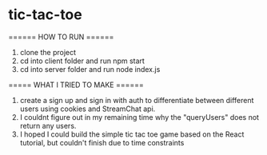 # tic-tac-toe

====== HOW TO RUN ======
1. clone the project
2. cd into client folder and run npm start
3. cd into server folder and run node index.js

===== WHAT I TRIED TO MAKE ======
1. create a sign up and sign in with auth to differentiate between different    users using cookies and StreamChat api.
2. I couldnt figure out in my remaining time why the "queryUsers" does not return any users.
3. I hoped I could build the simple tic tac toe game based on the React tutorial, but couldn't finish due to time constraints   
